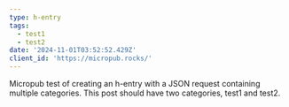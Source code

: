 ```yaml
---
type: h-entry
tags:
  - test1
  - test2
date: '2024-11-01T03:52:52.429Z'
client_id: 'https://micropub.rocks/'
---
```

Micropub test of creating an h-entry with a JSON request containing multiple categories. This post should have two categories, test1 and test2.

